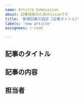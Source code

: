 ```yaml
---
name: Article Submission
about: 記事投稿のためのissueです
title: '新規記事の追加 [記事タイトル]'
labels: 'new article'
assignees: c-road

---
```


## 記事のタイトル

## 記事の内容

## 担当者

